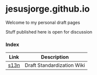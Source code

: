 # jesusjorge.github.io

Welcome to my personal draft pages

Stuff published here is open for discussion

### Index

| Link | Description |
| ------ | ------ |
| [s13n](https://github.com/jesusjorge/s13n/wiki) | Draft Standardization Wiki |

